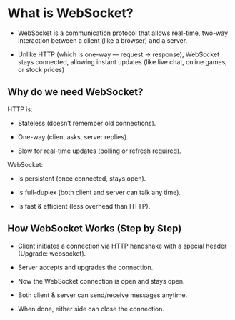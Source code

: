 # What is WebSocket?

- WebSocket is a communication protocol that allows real-time, two-way interaction between a client (like a browser) and a server.

- Unlike HTTP (which is one-way — request → response), WebSocket stays connected, allowing instant updates (like live chat, online games, or stock prices)

## Why do we need WebSocket?

HTTP is:

- Stateless (doesn’t remember old connections).

- One-way (client asks, server replies).

- Slow for real-time updates (polling or refresh required).

WebSocket:

- Is persistent (once connected, stays open).

- Is full-duplex (both client and server can talk any time).

- Is fast & efficient (less overhead than HTTP).

## How WebSocket Works (Step by Step)

- Client initiates a connection via HTTP handshake with a special header (Upgrade: websocket).

- Server accepts and upgrades the connection.

- Now the WebSocket connection is open and stays open.

- Both client & server can send/receive messages anytime.

- When done, either side can close the connection.
